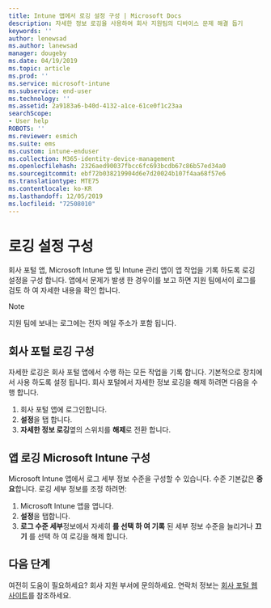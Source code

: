 ```yaml
---
title: Intune 앱에서 로깅 설정 구성 | Microsoft Docs
description: 자세한 정보 로깅을 사용하여 회사 지원팀의 디바이스 문제 해결 돕기
keywords: ''
author: lenewsad
ms.author: lanewsad
manager: dougeby
ms.date: 04/19/2019
ms.topic: article
ms.prod: ''
ms.service: microsoft-intune
ms.subservice: end-user
ms.technology: ''
ms.assetid: 2a9183a6-b40d-4132-a1ce-61ce0f1c23aa
searchScope:
- User help
ROBOTS: ''
ms.reviewer: esmich
ms.suite: ems
ms.custom: intune-enduser
ms.collection: M365-identity-device-management
ms.openlocfilehash: 2326aed90037fbcc6fc693bcdb67c86b57ed34a0
ms.sourcegitcommit: ebf72b038219904d6e7d20024b107f4aa68f57e6
ms.translationtype: MTE75
ms.contentlocale: ko-KR
ms.lasthandoff: 12/05/2019
ms.locfileid: "72508010"
---
```

# <a name="configure-logging-settings"></a>로깅 설정 구성

회사 포털 앱, Microsoft Intune 앱 및 Intune 관리 앱이 앱 작업을 기록 하도록 로깅 설정을 구성 합니다. 앱에서 문제가 발생 한 경우이를 보고 하면 지원 팀에서이 로그를 검토 하 여 자세한 내용을 확인 합니다. 

> [!NOTE]
> 지원 팀에 보내는 로그에는 전자 메일 주소가 포함 됩니다.  

## <a name="configure-company-portal-logging"></a>회사 포털 로깅 구성
자세한 로깅은 회사 포털 앱에서 수행 하는 모든 작업을 기록 합니다. 기본적으로 장치에서 사용 하도록 설정 됩니다. 회사 포털에서 자세한 정보 로깅을 해제 하려면 다음을 수행 합니다.  

1. 회사 포털 앱에 로그인합니다.
2. **설정**을 탭 합니다.
3. **자세한 정보 로깅**옆의 스위치를 **해제**로 전환 합니다.

## <a name="configure-microsoft-intune-app-logging"></a>앱 로깅 Microsoft Intune 구성
Microsoft Intune 앱에서 로그 세부 정보 수준을 구성할 수 있습니다. 수준 기본값은 **중요**합니다. 로깅 세부 정보를 조정 하려면:  

1. Microsoft Intune 앱을 엽니다.  
2. **설정**을 탭합니다.  
3. **로그 수준 세부**정보에서 자세히 **를 선택 하 여 기록** 된 세부 정보 수준을 늘리거나 **끄기** 를 선택 하 여 로깅을 해제 합니다.  

## <a name="next-steps"></a>다음 단계  

여전히 도움이 필요하세요? 회사 지원 부서에 문의하세요. 연락처 정보는 [회사 포털 웹 사이트](https://go.microsoft.com/fwlink/?linkid=2010980)를 참조하세요.  
